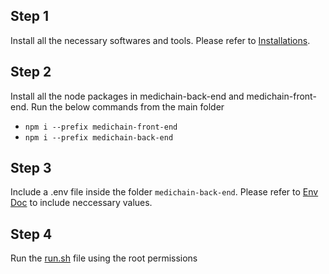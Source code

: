 ## Step 1

Install all the necessary softwares and tools. Please refer to [Installations](installation.md).

## Step 2

Install all the node packages in medichain-back-end and medichain-front-end. Run the below commands from the main folder

- `npm i --prefix medichain-front-end`
- `npm i --prefix medichain-back-end`

## Step 3

Include a .env file inside the folder `medichain-back-end`. Please refer to [Env Doc](env.md) to include neccessary values.

## Step 4

Run the [run.sh](run.sh) file using the root permissions
